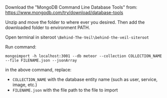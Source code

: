 Download the "MongoDB Command Line Database Tools" from: https://www.mongodb.com/try/download/database-tools

Unzip and move the folder to where ever you desired. Then add the downloaded folder to environment PATH.

Open terminal in siteroot `\Behind-The-Veil\behind-the-veil-siteroot` 

Run command:
```
mongoimport -h localhost:3001 --db meteor --collection COLLECTION_NAME --file FILENAME.json --jsonArray
```
in the above command, replace:
- `COLLECTION_NAME` with the database entity name (such as user, service, image, etc.)
- `FILENAME.json` with the file path to the file to import